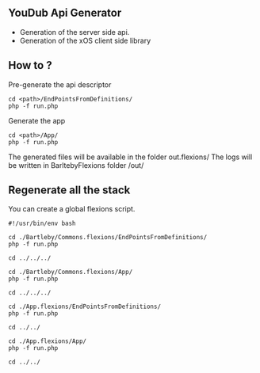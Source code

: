 ## YouDub Api Generator

+ Generation of the server side api.
+ Generation of the xOS client side library 

## How to ? ##

Pre-generate the api descriptor 

    cd <path>/EndPointsFromDefinitions/
    php -f run.php


Generate the app

    cd <path>/App/
    php -f run.php

The generated files will be available in the folder out.flexions/
The logs will be written in BarltebyFlexions folder /out/

## Regenerate all the stack ##

You can create a global flexions script.

    #!/usr/bin/env bash
    
    cd ./Bartleby/Commons.flexions/EndPointsFromDefinitions/
    php -f run.php
    
    cd ../../../
    
    cd ./Bartleby/Commons.flexions/App/
    php -f run.php
    
    cd ../../../
    
    cd ./App.flexions/EndPointsFromDefinitions/
    php -f run.php
    
    cd ../../
    
    cd ./App.flexions/App/
    php -f run.php
    
    cd ../../
